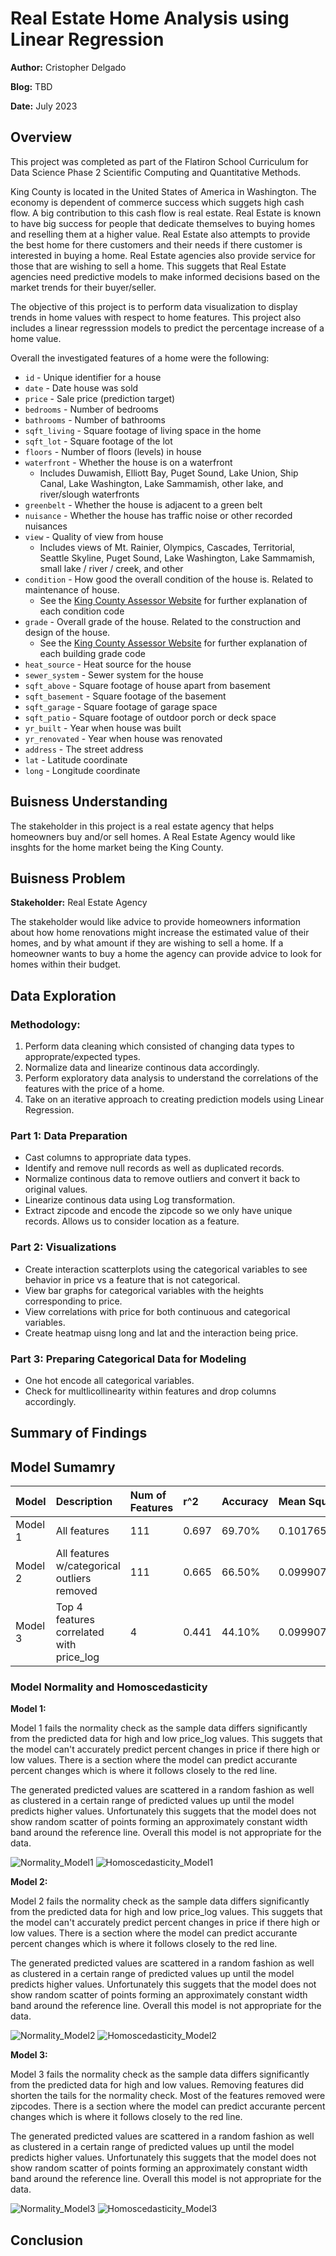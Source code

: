 # Real Estate Home Analysis using Linear Regression 

**Author:** Cristopher Delgado

**Blog:** TBD

**Date:** July 2023
## Overview
This project was completed as part of the Flatiron School Curriculum for Data Science Phase 2 Scientific Computing and Quantitative Methods. 

King County is located in the United States of America in Washington. The economy is dependent of commerce success which suggets high cash flow. A big contribution to this cash flow is real estate. Real Estate is known to have big success for people that dedicate themselves to buying homes and reselling them at a higher value. Real Estate also attempts to provide the best home for there customers and their needs if there customer is interested in buying a home. Real Estate agencies also provide service for those that are wishing to sell a home. This suggets that Real Estate agencies need predictive models to make informed decisions based on the market trends for their buyer/seller. 

The objective of this project is to perform data visualization to display trends in home values with respect to home features. This project also includes a linear regresssion models to predict the percentage increase of a home value. 

Overall the investigated features of a home were the following:
* `id` - Unique identifier for a house
* `date` - Date house was sold
* `price` - Sale price (prediction target)
* `bedrooms` - Number of bedrooms
* `bathrooms` - Number of bathrooms
* `sqft_living` - Square footage of living space in the home
* `sqft_lot` - Square footage of the lot
* `floors` - Number of floors (levels) in house
* `waterfront` - Whether the house is on a waterfront
  * Includes Duwamish, Elliott Bay, Puget Sound, Lake Union, Ship Canal, Lake Washington, Lake Sammamish, other lake, and river/slough waterfronts
* `greenbelt` - Whether the house is adjacent to a green belt
* `nuisance` - Whether the house has traffic noise or other recorded nuisances
* `view` - Quality of view from house
  * Includes views of Mt. Rainier, Olympics, Cascades, Territorial, Seattle Skyline, Puget Sound, Lake Washington, Lake Sammamish, small lake / river / creek, and other
* `condition` - How good the overall condition of the house is. Related to maintenance of house.
  * See the [King County Assessor Website](https://info.kingcounty.gov/assessor/esales/Glossary.aspx?type=r) for further explanation of each condition code
* `grade` - Overall grade of the house. Related to the construction and design of the house.
  * See the [King County Assessor Website](https://info.kingcounty.gov/assessor/esales/Glossary.aspx?type=r) for further explanation of each building grade code
* `heat_source` - Heat source for the house
* `sewer_system` - Sewer system for the house
* `sqft_above` - Square footage of house apart from basement
* `sqft_basement` - Square footage of the basement
* `sqft_garage` - Square footage of garage space
* `sqft_patio` - Square footage of outdoor porch or deck space
* `yr_built` - Year when house was built
* `yr_renovated` - Year when house was renovated
* `address` - The street address
* `lat` - Latitude coordinate
* `long` - Longitude coordinate

## Buisness Understanding
The stakeholder in this project is a real estate agency that helps homeowners buy and/or sell homes. A Real Estate Agency would like insghts for the home market being the King County. 

## Buisness Problem
**Stakeholder:** Real Estate Agency

The stakeholder would like advice to provide homeowners information about how home renovations might increase the estimated value of their homes, and by what amount if they are wishing to sell a home. If a homeowner wants to buy a home the agency can provide advice to look for homes within their budget.  

## Data Exploration
### Methodology:
1. Perform data cleaning which consisted of changing data types to approprate/expected types.
2. Normalize data and linearize continous data accordingly.
3. Perform exploratory data analysis to understand the correlations of the features with the price of a home. 
4. Take on an iterative approach to creating prediction models using Linear Regression. 
### Part 1: Data Preparation
* Cast columns to appropriate data types.
* Identify and remove null records as well as duplicated records.
* Normalize continous data to remove outliers and convert it back to original values. 
* Linearize continous data using Log transformation. 
* Extract zipcode and encode the zipcode so we only have unique records. Allows us to consider location as a feature. 
### Part 2: Visualizations
* Create interaction scatterplots using the categorical variables to see behavior in price vs a feature that is not categorical. 
* View bar graphs for categorical variables with the heights corresponding to price.
* View correlations with price for both continuous and categorical variables.
* Create heatmap uisng long and lat and the interaction being price. 
### Part 3: Preparing Categorical Data for Modeling
* One hot encode all categorical variables.
* Check for multlicollinearity within features and drop columns accordingly. 
## Summary of Findings

## Model Sumamry
| Model   | Description                                | Num of Features | r^2 | Accuracy | Mean Squared Err  | Normality | Homoscedasticity | 
|:--------|:-------------------------------------------|:----------------|:----|:---------|:------------------|:----------|------------------|
| Model 1 | All features                               |       111       |0.697| 69.70%   |0.10176505179945569| Fail      | Fail             |
| Model 2 | All features w/categorical outliers removed|       111       |0.665| 66.50%   |0.09990739278487029| Fail      | Fail             |
| Model 3 | Top 4 features correlated with price_log   |       4         |0.441| 44.10%   |0.09990739278487029| Fail      | Fail             |
### Model Normality and Homoscedasticity
**Model 1:**

Model 1 fails the normality check as the sample data differs significantly from the predicted data for high and low price_log values. This suggets that the model can't accurately predict percent changes in price if there high or low values. There is a section where the model can predict accurante percent changes which is where it follows closely to the red line. 

The generated predicted values are scattered in a random fashion as well as clustered in a certain range of predicted values up until the model predicts higher values. Unfortunately this suggets that the model does not show random scatter of points forming an approximately constant width band around the reference line. Overall this model is not appropriate for the data. 

![Normality_Model1](images/Model%201%20Normality%20Check.png)
![Homoscedasticity_Model1](images/Model%201%20Homoscedasticity%20Check.png)

**Model 2:** 

Model 2 fails the normality check as the sample data differs significantly from the predicted data for high and low price_log values. This suggets that the model can't accurately predict percent changes in price if there high or low values. There is a section where the model can predict accurante percent changes which is where it follows closely to the red line. 

The generated predicted values are scattered in a random fashion as well as clustered in a certain range of predicted values up until the model predicts higher values. Unfortunately this suggets that the model does not show random scatter of points forming an approximately constant width band around the reference line. Overall this model is not appropriate for the data. 

![Normality_Model2](images/Model%202%20Normality%20Check.png)
![Homoscedasticity_Model2](images/Model%202%20Homoscedasticity%20Check.png)

**Model 3:** 

Model 3 fails the normality check as the sample data differs significantly from the predicted data for high and low values. Removing features did shorten the tails for the normality check. Most of the features removed were zipcodes. There is a section where the model can predict accurante percent changes which is where it follows closely to the red line. 

The generated predicted values are scattered in a random fashion as well as clustered in a certain range of predicted values up until the model predicts higher values. Unfortunately this suggets that the model does not show random scatter of points forming an approximately constant width band around the reference line. Overall this model is not appropriate for the data. 

![Normality_Model3](images/Model%203%20Normality%20Check.png)
![Homoscedasticity_Model3](images/Model%203%20Homoscedasticity%20Check.png)
#### 
## Conclusion

